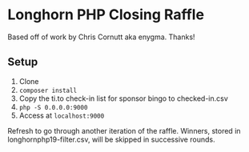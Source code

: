 # Longhorn PHP Closing Raffle

Based off of work by Chris Cornutt aka enygma. Thanks!

## Setup

1. Clone
2. `composer install`
3. Copy the ti.to check-in list for sponsor bingo to checked-in.csv
4. `php -S 0.0.0.0:9000`
5. Access at `localhost:9000`

Refresh to go through another iteration of the raffle. Winners, stored
in longhornphp19-filter.csv, will be skipped in successive rounds.
